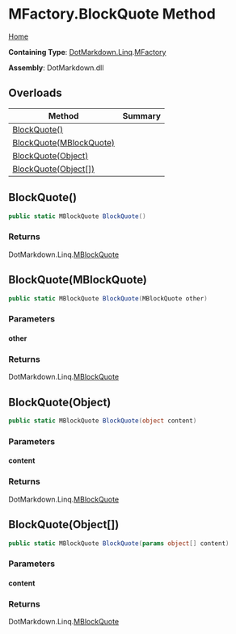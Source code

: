 <a name="_top"></a>

# MFactory\.BlockQuote Method

[Home](../../../../README.md#_top)

**Containing Type**: [DotMarkdown.Linq](../../README.md#_top)\.[MFactory](../README.md#_top)

**Assembly**: DotMarkdown\.dll

## Overloads

| Method | Summary |
| ------ | ------- |
| [BlockQuote()](#DotMarkdown_Linq_MFactory_BlockQuote) | |
| [BlockQuote(MBlockQuote)](#DotMarkdown_Linq_MFactory_BlockQuote_DotMarkdown_Linq_MBlockQuote_) | |
| [BlockQuote(Object)](#DotMarkdown_Linq_MFactory_BlockQuote_System_Object_) | |
| [BlockQuote(Object\[\])](#DotMarkdown_Linq_MFactory_BlockQuote_System_Object___) | |

## BlockQuote\(\) <a name="DotMarkdown_Linq_MFactory_BlockQuote"></a>

```csharp
public static MBlockQuote BlockQuote()
```

### Returns

DotMarkdown\.Linq\.[MBlockQuote](../../MBlockQuote/README.md#_top)

## BlockQuote\(MBlockQuote\) <a name="DotMarkdown_Linq_MFactory_BlockQuote_DotMarkdown_Linq_MBlockQuote_"></a>

```csharp
public static MBlockQuote BlockQuote(MBlockQuote other)
```

### Parameters

#### other

### Returns

DotMarkdown\.Linq\.[MBlockQuote](../../MBlockQuote/README.md#_top)

## BlockQuote\(Object\) <a name="DotMarkdown_Linq_MFactory_BlockQuote_System_Object_"></a>

```csharp
public static MBlockQuote BlockQuote(object content)
```

### Parameters

#### content

### Returns

DotMarkdown\.Linq\.[MBlockQuote](../../MBlockQuote/README.md#_top)

## BlockQuote\(Object\[\]\) <a name="DotMarkdown_Linq_MFactory_BlockQuote_System_Object___"></a>

```csharp
public static MBlockQuote BlockQuote(params object[] content)
```

### Parameters

#### content

### Returns

DotMarkdown\.Linq\.[MBlockQuote](../../MBlockQuote/README.md#_top)

